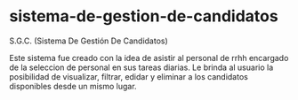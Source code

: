 # sistema-de-gestion-de-candidatos

S.G.C. (Sistema De Gestión De Candidatos)

Este sistema fue creado con la idea de asistir al personal de rrhh encargado de la seleccion de personal en sus tareas diarias.
Le brinda al usuario la posibilidad de visualizar, filtrar, edidar y eliminar a los candidatos disponibles desde un mismo lugar.

